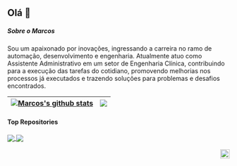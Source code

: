## Olá 👋

##### Sobre o Marcos
Sou um apaixonado por inovações, ingressando a carreira no ramo de automação, desenvolvimento e engenharia. Atualmente atuo como Assistente Administrativo em um setor de Engenharia Clínica, contribuindo para a execução das tarefas do cotidiano, promovendo melhorias nos processos já executados e trazendo soluções para problemas e desafios encontrados.

| <a href="https://github.com/Marcos-Alexandre-Ferreira/github-readme-stats"><img align="center" src="https://github-readme-stats.vercel.app/api?username=Marcos-Alexandre-Ferreira&show_icons=true&include_all_commits=true&theme=buefy&hide_border=true" alt="Marcos's github stats" /></a> | <a href="https://github.com/Marcos-Alexandre-Ferreira/github-readme-stats"><img align="center" src="https://github-readme-stats.vercel.app/api/top-langs/?username=Marcos-Alexandre-Ferreira&layout=compact&theme=buefy&hide_border=true" /></a> |
| ------------- | ------------- |
#### Top Repositories


<a href="https://github.com/Marcos-Alexandre-Ferreira/github-readme-stats">
  <img align="center" src="https://github-readme-stats.vercel.app/api/pin/?username=Marcos-Alexandre-Ferreira&repo=github-readme-stats&theme=buefy" />
</a>
<a href="https://github.com/Marcos-Alexandre-Ferreira/Marcos-Alexandre-Ferreira.github.io">
  <img align="center" src="https://github-readme-stats.vercel.app/api/pin/?username=Marcos-Alexandre-Ferreira&repo=Marcos-Alexandre-Ferreira.github.io&theme=buefy" />
</a>

<br />
<br />

<a href="https://x.com/Marcos_AF8">
  <img align="right" alt="Marcos Alexandre | Twitter" width="21px" src="https://raw.githubusercontent.com/Marcos-Alexandre-Ferreira/Marcos-Alexandre-Ferreira/master/assets/twitter.svg" />
</a>
